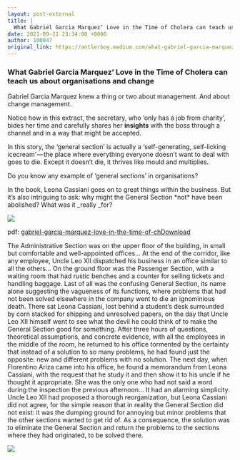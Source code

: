 ```yaml
---
layout: post-external
title: |
  What Gabriel Garcia Marquez’ Love in the Time of Cholera can teach us about organisations and…
date: 2021-09-21 23:34:00 +0000
author: 100047
original_link: https://antlerboy.medium.com/what-gabriel-garcia-marquez-love-in-the-time-of-cholera-can-teach-us-about-organisations-and-d5d4b307eb3b?source=rss-97852f5a56ae------2
---
```


### What Gabriel Garcia Marquez’ Love in the Time of Cholera can teach us about organisations and change

Gabriel Garcia Marquez knew a thing or two about management. And about change management.

Notice how in this extract, the secretary, who ‘only has a job from charity’, bides her time and carefully shares her **insights** with the boss through a channel and in a way that might be accepted.

In this story, the ‘general section’ is actually a ‘self-generating, self-licking icecream’ — the place where everything everyone doesn’t want to deal with goes to die. Except it doesn’t die, it thrives like mould and multiplies.

Do you know any example of ‘general sections’ in organisations?

In the book, Leona Cassiani goes on to great things within the business. But it’s also intriguing to ask: why might the General Section \*not\* have been abolished? What was it _really _for?

![](https://cdn-images-1.medium.com/max/943/1*E7U0i_SuSdfknvC_oGkO6A.png)

pdf: [gabriel-garcia-marquez-love-in-the-time-of-chDownload](https://chosenpath.files.wordpress.com/2021/09/gabriel-garcia-marquez-love-in-the-time-of-ch.pdf)

The Administrative Section was on the upper floor of the building, in small but comfortable and well-appointed offices… At the end of the corridor, like any employee, Uncle Leo XII dispatched his business in an office similar to all the others… On the ground floor was the Passenger Section, with a waiting room that had rustic benches and a counter for selling tickets and handling baggage. Last of all was the confusing General Section, its name alone suggesting the vagueness of its functions, where problems that had not been solved elsewhere in the company went to die an ignominious death. There sat Leona Cassiani, lost behind a student’s desk surrounded by corn stacked for shipping and unresolved papers, on the day that Uncle Leo XII himself went to see what the devil he could think of to make the General Section good for something. After three hours of questions, theoretical assumptions, and concrete evidence, with all the employees in the middle of the room, he returned to his office tormented by the certainty that instead of a solution to so many problems, he had found just the opposite: new and different problems with no solution. The next day, when Florentino Ariza came into his office, he found a memorandum from Leona Cassiani, with the request that he study it and then show it to his uncle if he thought it appropriate. She was the only one who had not said a word during the inspection the previous afternoon… It had an alarming simplicity. Uncle Leo XII had proposed a thorough reorganization, but Leona Cassiani did not agree, for the simple reason that in reality the General Section did not exist: it was the dumping ground for annoying but minor problems that the other sections wanted to get rid of. As a consequence, the solution was to eliminate the General Section and return the problems to the sections where they had originated, to be solved there.

 ![](https://medium.com/_/stat?event=post.clientViewed&referrerSource=full_rss&postId=d5d4b307eb3b)
